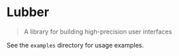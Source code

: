 # Lubber

> A library for building high-precision user interfaces

See the `examples` directory for usage examples.
